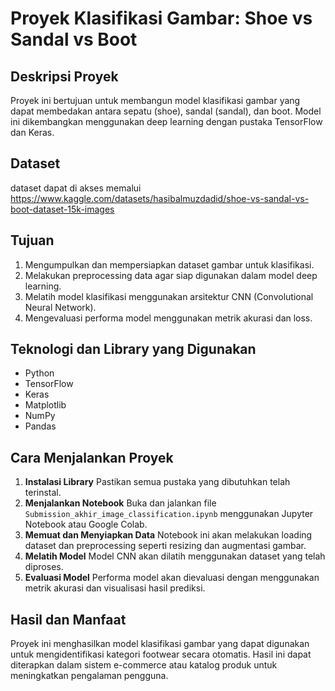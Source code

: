 # Proyek Klasifikasi Gambar: Shoe vs Sandal vs Boot

## Deskripsi Proyek

Proyek ini bertujuan untuk membangun model klasifikasi gambar yang dapat membedakan antara sepatu (shoe), sandal (sandal), dan boot. Model ini dikembangkan menggunakan deep learning dengan pustaka TensorFlow dan Keras.

## Dataset
dataset dapat di akses memalui https://www.kaggle.com/datasets/hasibalmuzdadid/shoe-vs-sandal-vs-boot-dataset-15k-images

## Tujuan

1. Mengumpulkan dan mempersiapkan dataset gambar untuk klasifikasi.
2. Melakukan preprocessing data agar siap digunakan dalam model deep learning.
3. Melatih model klasifikasi menggunakan arsitektur CNN (Convolutional Neural Network).
4. Mengevaluasi performa model menggunakan metrik akurasi dan loss.

## Teknologi dan Library yang Digunakan

- Python
- TensorFlow
- Keras
- Matplotlib
- NumPy
- Pandas

## Cara Menjalankan Proyek

1. **Instalasi Library** Pastikan semua pustaka yang dibutuhkan telah terinstal.
2. **Menjalankan Notebook**
   Buka dan jalankan file `Submission_akhir_image_classification.ipynb` menggunakan Jupyter Notebook atau Google Colab.
3. **Memuat dan Menyiapkan Data**
   Notebook ini akan melakukan loading dataset dan preprocessing seperti resizing dan augmentasi gambar.
4. **Melatih Model**
   Model CNN akan dilatih menggunakan dataset yang telah diproses.
5. **Evaluasi Model**
   Performa model akan dievaluasi dengan menggunakan metrik akurasi dan visualisasi hasil prediksi.

## Hasil dan Manfaat

Proyek ini menghasilkan model klasifikasi gambar yang dapat digunakan untuk mengidentifikasi kategori footwear secara otomatis. Hasil ini dapat diterapkan dalam sistem e-commerce atau katalog produk untuk meningkatkan pengalaman pengguna.

